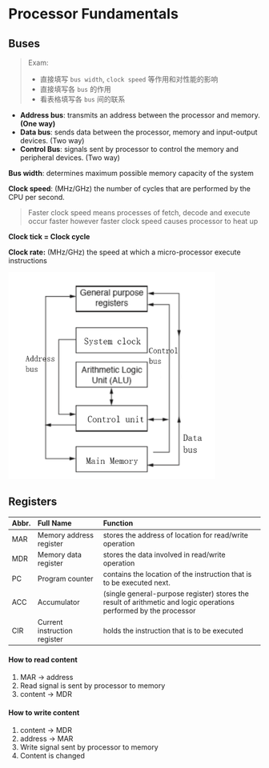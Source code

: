 # Processor Fundamentals

## Buses
> Exam:
> - 直接填写 `bus width`, `clock speed` 等作用和对性能的影响
> - 直接填写各 `bus` 的作用
> - 看表格填写各 `bus` 间的联系

- **Address bus**: transmits an address between the processor and memory. **(One way)**
- **Data bus**: sends data between the processor, memory and input-output devices. (Two way)
- **Control Bus**: signals sent by processor to control the memory and peripheral devices. (Two way)

**Bus width**: determines maximum possible memory capacity of the system

**Clock speed**: (MHz/GHz) the number of cycles that are performed by the CPU per second.

> Faster clock speed means processes of fetch, decode and execute occur faster however faster clock speed causes processor to heat up

**Clock tick = Clock cycle**

**Clock rate:** (MHz/GHz) the speed at which a micro-processor execute instructions

![](.ProcessorFundamental_images/3715043a.png)
## Registers

| Abbr. | Full Name                    | Function                                                                                                          |
|:------|:-----------------------------|:------------------------------------------------------------------------------------------------------------------|
| MAR   | Memory address register      | stores the address of location for read/write operation                                                           |
| MDR   | Memory data register         | stores the data involved in read/write operation                                                                  |
| PC    | Program counter              | contains the location of the instruction that is to be executed next.                                             |
| ACC   | Accumulator                  | (single general-purpose register) stores the result of arithmetic and logic operations performed by the processor |
| CIR   | Current instruction register | holds the instruction that is to be executed                                                                      |

#### How to read content

1. MAR -> address
2. Read signal is sent by processor to memory
3. content -> MDR

#### How to write content

1. content -> MDR
2. address -> MAR
3. Write signal sent by processor to memory
4. Content is changed